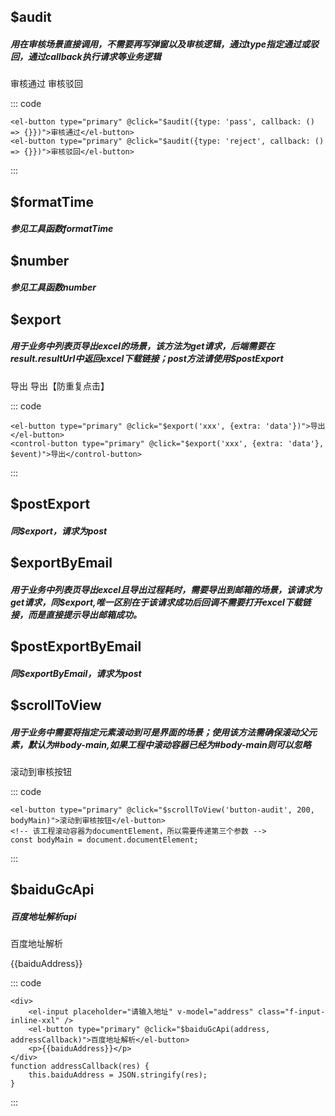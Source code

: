 ## $audit
##### 用在审核场景直接调用，不需要再写弹窗以及审核逻辑，通过type指定通过或驳回，通过callback执行请求等业务逻辑

<component-wrap>
<el-button id="button-audit" type="primary" @click="$audit({type: 'pass', callback: () => {}})">审核通过</el-button>
<el-button type="primary" @click="$audit({type: 'reject', callback: () => {}})">审核驳回</el-button>
</component-wrap>

::: code
```
<el-button type="primary" @click="$audit({type: 'pass', callback: () => {}})">审核通过</el-button>
<el-button type="primary" @click="$audit({type: 'reject', callback: () => {}})">审核驳回</el-button>
```
:::

<table-wrap-methods :list="auditMethods" />


## $formatTime
##### 参见工具函数formatTime


## $number
##### 参见工具函数number


## $export
##### 用于业务中列表页导出excel的场景，该方法为get请求，后端需要在result.resultUrl中返回excel下载链接；post方法请使用$postExport

<component-wrap>
<el-button type="primary" @click="$export('xxx', {extra: 'data'})">导出</el-button>
<control-button type="primary" @click="$export('xxx', {extra: 'data'}, $event)">导出【防重复点击】</control-button>
</component-wrap>

::: code
```
<el-button type="primary" @click="$export('xxx', {extra: 'data'})">导出</el-button>
<control-button type="primary" @click="$export('xxx', {extra: 'data'}, $event)">导出</control-button>
```
:::

<table-wrap-methods :list="exportMethods" />


## $postExport
##### 同$export，请求为post


## $exportByEmail
##### 用于业务中列表页导出excel且导出过程耗时，需要导出到邮箱的场景，该请求为get请求，同$export,唯一区别在于该请求成功后回调不需要打开excel下载链接，而是直接提示导出邮箱成功。

## $postExportByEmail
##### 同$exportByEmail，请求为post


## $scrollToView
##### 用于业务中需要将指定元素滚动到可是界面的场景；使用该方法需确保滚动父元素，默认为#body-main,如果工程中滚动容器已经为#body-main则可以忽略

<component-wrap>
<el-button type="primary" @click="$scrollToView('button-audit', 200, bodyMain)">滚动到审核按钮</el-button>
</component-wrap>

::: code
```
<el-button type="primary" @click="$scrollToView('button-audit', 200, bodyMain)">滚动到审核按钮</el-button>
<!-- 该工程滚动容器为documentElement，所以需要传递第三个参数 -->
const bodyMain = document.documentElement;
```
:::

<table-wrap-methods :list="scrollMethods" />


## $baiduGcApi
##### 百度地址解析api

<component-wrap>
<div>
    <el-input placeholder="请输入地址" v-model="address" class="f-input-inline-xxl" />
    <el-button type="primary" @click="$baiduGcApi(address, addressCallback)">百度地址解析</el-button>
    <p>{{baiduAddress}}</p>
</div>
</component-wrap>

::: code
```
<div>
    <el-input placeholder="请输入地址" v-model="address" class="f-input-inline-xxl" />
    <el-button type="primary" @click="$baiduGcApi(address, addressCallback)">百度地址解析</el-button>
    <p>{{baiduAddress}}</p>
</div>
function addressCallback(res) {
    this.baiduAddress = JSON.stringify(res);
}
```
:::
<table-wrap-methods :list="baiduMethods" />

<script>
    export default {
        data() {
            return {
                auditMethods: [
                    {name: '$audit', desc: '审核通过或驳回', params: 'options：{type, callback}'}
                ],
                exportMethods: [
                    {name: '$export', desc: '列表页导出excel, 该方法将下载excel到本地', params: 'url: 后端接口地址；params: 请求参数；$event: 使用control-button时需要提供，可用于组件防止按钮重复提交'}
                ],
                scrollMethods: [
                    {name: '$scroll', desc: '滚动到指定元素', params: 'el: 滚动的目标元素，可传递id或dom元素；top: 目标元素距离顶部的距离，一般工程头部占据56px,所以默认值为56px；scrollBody: 滚动容器，工程中一般默认为#body-main,如若不是，需指定'}
                ],
                baiduMethods: [
                    {name: '$baiduGcApi', desc: '百度地址解析api', params: 'address: 地址字符串；callback: 解析后回调'}
                ],
                bodyMain: '',
                address: '浙江省杭州市滨江区',
                baiduAddress: ''
            }
        },
        mounted() {
            this.bodyMain = document.documentElement;
        },
        methods: {
            addressCallback(res) {
                this.baiduAddress = JSON.stringify(res);
            }
        }
    }
</script>

